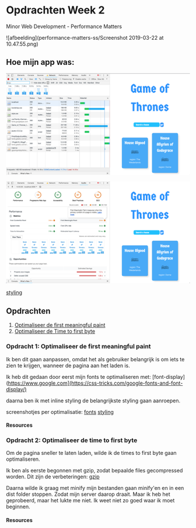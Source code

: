 # Opdrachten Week 2

Minor Web Development - Performance Matters

![afbeelding](performance-matters-ss/Screenshot 2019-03-22 at 10.47.55.png)

## Hoe mijn app was:

![afbeelding](<performance-matters-ss/basis/Screenshot 2019-03-21 at 14.54.40.png>)

![afbeelding](<performance-matters-ss/basis/Screenshot 2019-03-21 at 14.54.54.png>)

[styling](https://github.com/MonikaaS/performance-matters-1819/tree/master/performance-matters-ss/basis)

## Opdrachten

1. [Optimaliseer de first meaningful paint][opdracht1]
2. [Optimaliseer de Time to first byte][opdracht2]

### Opdracht 1: Optimaliseer de first meaningful paint

Ik ben dit gaan aanpassen, omdat het als gebruiker belangrijk is om iets te zien te krijgen, wanneer de pagina aan het laden is.

Ik heb dit gedaan door eerst mijn fonts te optimaliseren met: [font-display](https://www.google.com](https://css-tricks.com/google-fonts-and-font-display/)

daarna ben ik met inline styling de belangrijkste styling gaan aanroepen.

screenshotjes per optimalisatie:
[fonts](https://github.com/MonikaaS/performance-matters-1819/tree/master/performance-matters-ss/fonts)
[styling](https://github.com/MonikaaS/performance-matters-1819/tree/master/performance-matters-ss/first-meaningfull-paint)

#### Resources

### Opdracht 2: Optimaliseer de time to first byte

Om de pagina sneller te laten laden, wilde ik de times to first byte gaan optimaliseren.

Ik ben als eerste begonnen met gzip, zodat bepaalde files gecompressed worden.
Dit zijn de verbeteringen:
[gzip](https://github.com/MonikaaS/performance-matters-1819/tree/master/performance-matters-ss/gzip-compression)

Daarna wilde ik graag met minify mijn bestanden gaan minify'en en in een dist folder stoppen. Zodat mijn server daarop draait. Maar ik heb het geprobeerd, maar het lukte me niet. Ik weet niet zo goed waar ik moet beginnen.

#### Resources

<!-- Bindings -->

[opdracht1]: https://github.com/cmda-minor-web/performance-matters-1819/blob/master/week-2.md#opdracht-1-optimaliseer-de-first-meaningful-paint
[opdracht2]: https://github.com/cmda-minor-web/performance-matters-1819/blob/master/week-2.md#opdracht-2-optimaliseer-de-perceived-performance
